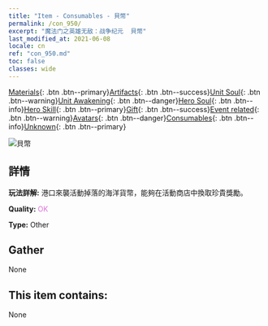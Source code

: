 ```yaml
---
title: "Item - Consumables - 貝幣"
permalink: /con_950/
excerpt: "魔法门之英雄无敌：战争纪元  貝幣"
last_modified_at: 2021-06-08
locale: cn
ref: "con_950.md"
toc: false
classes: wide
---
```

 [Materials](/ItemsCN/){: .btn .btn--primary}[Artifacts](/ItemsCN/Artifacts/){: .btn .btn--success}[Unit Soul](/ItemsCN/UnitSoul/){: .btn .btn--warning}[Unit Awakening](/ItemsCN/UnitAwakening/){: .btn .btn--danger}[Hero Soul](/ItemsCN/HeroSoul/){: .btn .btn--info}[Hero Skill](/ItemsCN/HeroSkill/){: .btn .btn--primary}[Gift](/ItemsCN/Gift/){: .btn .btn--success}[Event related](/ItemsCN/Events/){: .btn .btn--warning}[Avatars](/ItemsCN/Avatars/){: .btn .btn--danger}[Consumables](/ItemsCN/Consumables/){: .btn .btn--info}[Unknown](/ItemsCN/Unknown/){: .btn .btn--primary}

 ![貝幣](/images/t/i_40045.png)

## 詳情
 **玩法詳解:** 港口來襲活動掉落的海洋貨幣，能夠在活動商店中換取珍貴獎勵。

 **Quality:** <span style="color: #DA70D6">OK</span>

 **Type:** Other

## Gather

  None

## This item contains:

  None

